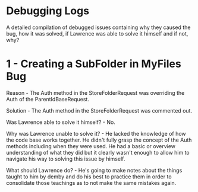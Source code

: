 # Debugging Logs

A detailed compilation of debugged issues containing why they caused the bug, how it was solved, if Lawrence was able to solve it himself and if not, why?

# 1 - Creating a SubFolder in MyFiles Bug
Reason - The Auth method in the StoreFolderRequest was overriding the Auth of the ParentIdBaseRequest.

Solution - The Auth method in the StoreFolderRequest was commented out.

Was Lawrence able to solve it himself? - No.

Why was Lawrence unable to solve it? - He lacked the knowledge of how the code base works together. He didn't fully grasp the concept of the Auth methods including when they were used. He had a basic or overview understanding of what they did but it clearly wasn't enough to allow him to navigate his way to solving this issue by himself.

What should Lawrence do? - He's going to make notes about the things taught to him by demby and do his best to practice them in order to consolidate those teachings as to not make the same mistakes again.
